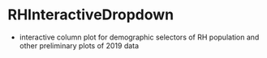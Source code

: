 # RHInteractiveDropdown

- interactive column plot for demographic selectors of RH population and other preliminary plots of 2019 data
